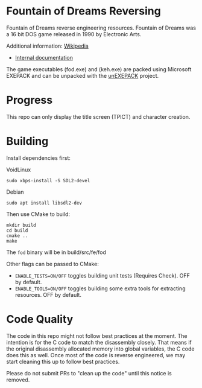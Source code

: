 # Fountain of Dreams Reversing

Fountain of Dreams reverse engineering resources. Fountain of Dreams was a 16
bit DOS game released in 1990 by Electronic Arts.

Additional information: [Wikipedia](https://en.wikipedia.org/wiki/Fountain_of_Dreams)

* [Internal documentation](https://devinsmith.github.io/fod)

The game executables (fod.exe) and (keh.exe) are packed using Microsoft
EXEPACK and can be unpacked with the [unEXEPACK](https://github.com/w4kfu/unEXEPACK) project.

# Progress

This repo can only display the title screen (TPICT) and character creation.

# Building

Install dependencies first:

VoidLinux

```
sudo xbps-install -S SDL2-devel
```

Debian

```
sudo apt install libsdl2-dev
```

Then use CMake to build:

```
mkdir build
cd build
cmake ..
make
```

The `fod` binary will be in build/src/fe/fod

Other flags can be passed to CMake:

* `ENABLE_TESTS=ON/OFF` toggles building unit tests (Requires Check). OFF by default.
* `ENABLE_TOOLS=ON/OFF` toggles building some extra tools for extracting resources. OFF by default.


# Code Quality

The code in this repo might not follow best practices at the moment. The
intention is for the C code to match the disassembly closely. That means if the
original disassembly allocated memory into global variables, the C code does this
as well. Once most of the code is reverse engineered, we may start cleaning this
up to follow best practices.

Please do not submit PRs to "clean up the code" until this notice is removed.
